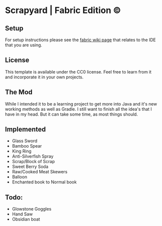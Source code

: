 # Scrapyard | Fabric Edition ©

## Setup

For setup instructions please see the [fabric wiki page](https://fabricmc.net/wiki/tutorial:setup) that relates to the
IDE that you are using.

## License

This template is available under the CC0 license. Feel free to learn from it and incorporate it in your own projects.

## The Mod

While I intended it to be a learning project to get more into Java and it's new working methods as well as Gradle. I
still want to finish all the idea's that I have in my head. But it can take some time, as most things should.

## Implemented

- Glass Sword
- Bamboo Spear
- King Ring
- Anti-Silverfish Spray
- Scrap/Block of Scrap
- Sweet Berry Soda
- Raw/Cooked Meat Skewers
- Balloon
- Enchanted book to Normal book

## Todo:

- Glowstone Goggles
- Hand Saw
- Obsidian boat
